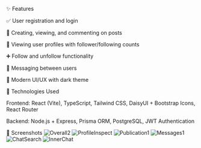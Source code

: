 ✨ Features

✅ User registration and login

📝 Creating, viewing, and commenting on posts

👤 Viewing user profiles with follower/following counts

➕ Follow and unfollow functionality

💬 Messaging between users

🌙 Modern UI/UX with dark theme

🧪 Technologies Used

Frontend:
React (Vite),
TypeScript,
Tailwind CSS,
DaisyUI + Bootstrap Icons,
React Router

Backend:
Node.js + Express,
Prisma ORM,
PostgreSQL,
JWT Authentication

📸 Screenshots
![Overall2](https://github.com/user-attachments/assets/316fd5eb-0190-4e54-861a-2da00a9711af)
![ProfileInspect](https://github.com/user-attachments/assets/465c743d-a7ac-43e3-89aa-9707b66105f7)
![Publication1](https://github.com/user-attachments/assets/1037e75a-4e97-4e85-861a-09a06981d3de)
![Messages1](https://github.com/user-attachments/assets/83ba17b1-7047-4cda-af56-088e34f762d4)
![ChatSearch](https://github.com/user-attachments/assets/087c2161-3e9c-4859-a623-39f1871db44b)
![InnerChat](https://github.com/user-attachments/assets/637e0869-8863-47e7-b50d-dc92478549d3)
